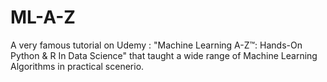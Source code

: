 # ML-A-Z
A very famous tutorial on Udemy : "Machine Learning A-Z™: Hands-On Python & R In Data Science" that taught a wide range of Machine Learning Algorithms in practical scenerio.

